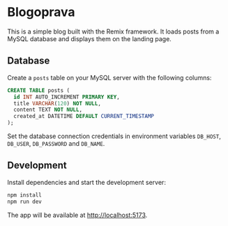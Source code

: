 # Blogoprava

This is a simple blog built with the Remix framework. It loads posts from a MySQL database and displays them on the landing page.

## Database

Create a `posts` table on your MySQL server with the following columns:

```sql
CREATE TABLE posts (
  id INT AUTO_INCREMENT PRIMARY KEY,
  title VARCHAR(120) NOT NULL,
  content TEXT NOT NULL,
  created_at DATETIME DEFAULT CURRENT_TIMESTAMP
);
```

Set the database connection credentials in environment variables `DB_HOST`, `DB_USER`, `DB_PASSWORD` and `DB_NAME`.

## Development

Install dependencies and start the development server:

```sh
npm install
npm run dev
```

The app will be available at [http://localhost:5173](http://localhost:5173).
